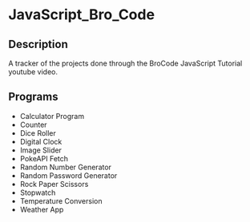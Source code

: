 # JavaScript_Bro_Code

## Description

A tracker of the projects done through the BroCode JavaScript Tutorial youtube video.

## Programs
- Calculator Program
- Counter
- Dice Roller
- Digital Clock
- Image Slider
- PokeAPI Fetch
- Random Number Generator
- Random Password Generator
- Rock Paper Scissors
- Stopwatch
- Temperature Conversion
- Weather App